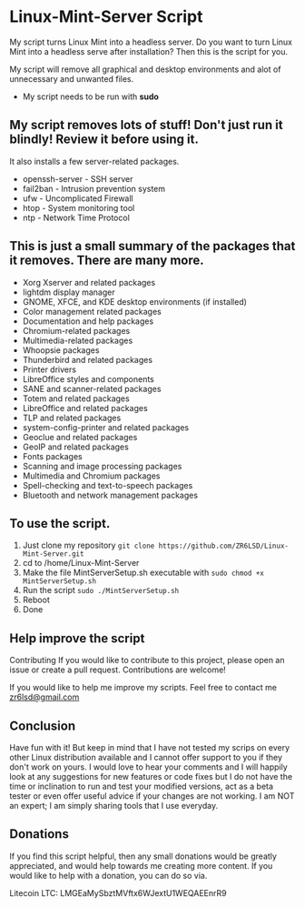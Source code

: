 # Linux-Mint-Server Script
My script turns Linux Mint into a headless server.
Do you want to turn Linux Mint into a headless serve after installation? 
Then this is the script for you.

My script will remove all graphical and desktop environments and alot of unnecessary and unwanted files.

- My script needs to be run with **sudo**

## My script removes lots of stuff! Don't just run it blindly! Review it before using it.

It also installs a few server-related packages.

  - openssh-server   -  SSH server
  - fail2ban         -  Intrusion prevention system
  - ufw              -  Uncomplicated Firewall
  - htop             -  System monitoring tool
  - ntp              -  Network Time Protocol


## This is just a small summary of the packages that it removes. There are many more.

- Xorg Xserver and related packages
- lightdm display manager
- GNOME, XFCE, and KDE desktop environments (if installed)
- Color management related packages
- Documentation and help packages
- Chromium-related packages
- Multimedia-related packages
- Whoopsie packages
- Thunderbird and related packages
- Printer drivers
- LibreOffice styles and components
- SANE and scanner-related packages
- Totem and related packages
- LibreOffice and related packages
- TLP and related packages
- system-config-printer and related packages
- Geoclue and related packages
- GeoIP and related packages
- Fonts packages
- Scanning and image processing packages
- Multimedia and Chromium packages
- Spell-checking and text-to-speech packages
- Bluetooth and network management packages

 ## To use the script.
  
1. Just clone my repository ```git clone https://github.com/ZR6LSD/Linux-Mint-Server.git```
2. cd to /home/Linux-Mint-Server
3. Make the file MintServerSetup.sh executable with ```sudo chmod +x MintServerSetup.sh```
4. Run the script ```sudo ./MintServerSetup.sh```
5. Reboot
6. Done


## Help improve the script 

Contributing
If you would like to contribute to this project, please open an issue or create a pull request. Contributions are welcome!

If you would like to help me improve my scripts. Feel free to contact me
zr6lsd@gmail.com 


## Conclusion

Have fun with it! But keep in mind that I have not tested my scrips on every other Linux distribution available and I cannot offer support to you if they don't work on yours. I would love to hear your comments and I will happily look at any suggestions for new features or code fixes but I do not have the time or inclination to run and test your modified versions, act as a beta tester or even offer useful advice if your changes are not working. I am NOT an expert; I am simply sharing tools that I use everyday.

## Donations
If you find this script helpful, then any small donations would be greatly appreciated, and would help towards me creating more content. 
If you would like to help with a donation, you can do so via.

Litecoin LTC: LMGEaMySbztMVftx6WJextU1WEQAEEnrR9
  

